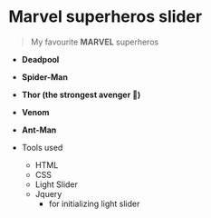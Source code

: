 # Marvel superheros slider
> My favourite **MARVEL** superheros 
  * **Deadpool**
  * **Spider-Man**
  * **Thor (the strongest avenger 🤣)**
  * **Venom**
  * **Ant-Man**

* Tools used
  * HTML
  * CSS
  * Light Slider
  * Jquery 
    * for initializing light slider

